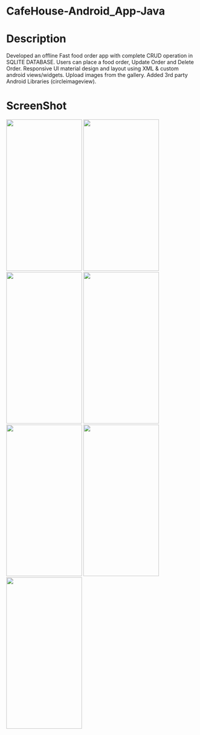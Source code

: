 # CafeHouse-Android_App-Java

# Description

Developed an offline Fast food order app with complete CRUD operation in SQLITE
DATABASE. Users can place a food order, Update Order and Delete Order.
Responsive UI material design and layout using XML & custom android
views/widgets. Upload images from the gallery. Added 3rd party Android
Libraries (circleimageview).

# ScreenShot

<img src="https://user-images.githubusercontent.com/86295742/235948128-f14f62b5-b346-4b10-af17-dfc87dc8e956.jpeg" width="200" height="400" /> <img src="https://user-images.githubusercontent.com/86295742/235948515-8edce7d9-7d22-4570-9c14-91b1140b2ced.jpeg" 
width="200" height="400" /> <img src="https://user-images.githubusercontent.com/86295742/235948832-a358bc99-dd12-4432-b51c-6408fe815bc5.jpeg" 
width="200" height="400" /> <img src="https://user-images.githubusercontent.com/86295742/235949051-d0aed34f-b9f6-4950-a7d6-cc5b9e280d72.jpeg" 
width="200" height="400" /> <img src="https://user-images.githubusercontent.com/86295742/235949334-bd3814c0-fa81-4c2b-86d6-eaac9c8af8dc.jpeg" 
width="200" height="400" /> <img src="https://user-images.githubusercontent.com/86295742/235949665-f89f40f2-f5f3-4bce-b201-b296628b110f.jpeg" 
width="200" height="400" /> <img src="https://user-images.githubusercontent.com/86295742/235949880-af888273-a64b-4438-b30d-9e959952fbba.jpeg" width="200" height="400" />





